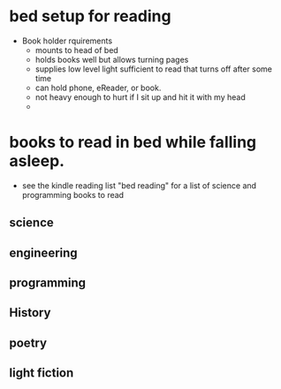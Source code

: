 # bed setup for reading
- Book holder rquirements
	- mounts to head of bed
	- holds books well but allows turning pages
	- supplies low level light sufficient to read that turns off after some time
	- can hold phone,  eReader, or book.
	- not heavy enough to hurt if I sit up and hit it with my head
	- 

# books to read in bed while falling asleep. 

- see the kindle reading list "bed reading" for a list of science and programming books to read

## science


## engineering

## programming

## History

## poetry


## light fiction


## 